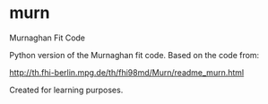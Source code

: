 # murn
Murnaghan Fit Code

Python version of the Murnaghan fit code. Based on the code from:

http://th.fhi-berlin.mpg.de/th/fhi98md/Murn/readme_murn.html

Created for learning purposes.

